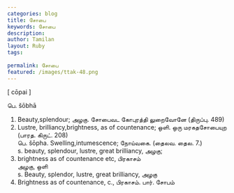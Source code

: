 ```yaml
---
categories: blog
title: சோபை
keywords: சோபை
description: 
author: Tamilan
layout: Ruby
tags: 
 
permalink: சோபை
featured: /images/ttak-48.png
---
```

  
[ cōpai ]  
  
பெ. šōbhā  
1. Beauty,splendour; அழகு. சோபைவட கோபுரத்தி லுறைவோனே (திருப்பு. 489)  
2. Lustre, brilliancy,brightness, as of countenance; ஒளி. ஒரு மரகதசோபையுற (பாரத. கிருட். 208)  
பெ. šōpha. Swelling,intumescence; நோய்வகை. (தைலவ. தைல. 7.)  
s. beauty, splendour, lustre, great brilliancy, அழகு;  
2. brightness as of countenance etc, பிரகாசம்  
அழகு, ஒளி  
s. Beauty, splendor, lustre, great brilliancy, அழகு  
2. Brightness as of countenance, c., பிரகாசம். பார். சோபம்